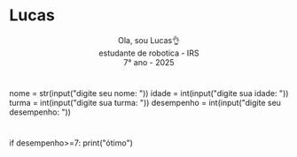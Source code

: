 # Lucas
<p align="center"> Ola, sou Lucas👌<br>
estudante de robotica - IRS <br>
7° ano - 2025</p>


#
nome = str(input("digite seu nome: "))
idade = int(input("digite sua idade: "))
turma = int(input("digite sua turma: "))
desempenho = int(input("digite seu desempenho: "))
#
if desempenho>=7:
 print("ótimo")
